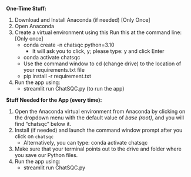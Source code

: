 **One-Time Stuff:**

1. Download and Install Anaconda (if needed) [Only Once]  
2. Open Anaconda     
3. Create a virtual environment using this Run this at the command line:  [Only once]  
	- conda create -n chatsqc python=3.10   
		+ It will ask you to click, y; please type: y and click Enter  
	- conda activate chatsqc   
	- Use the command window to cd (change drive) to the location of your requirements.txt file  
	- pip install -r requirement.txt   
4. Run the app using:
	- streamlit run ChatSQC.py (to run the app)



**Stuff Needed for the App (every time):**

1. Open the Anaconda virtual environment from Anaconda by clicking on the dropdown menu with the default value of *base (root)*, and you will find “chatsqc” below it.  
2. Install (if needed) and launch the command window prompt after you click on `chatsqc`  
	- Alternatively, you can type: conda activate chatsqc  
3. Make sure that your terminal points out to the drive and folder where you save our Python files.   
4. Run the app using:
   - streamlit run ChatSQC.py
